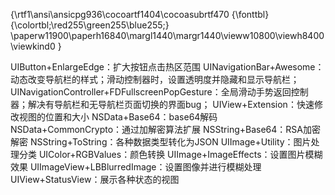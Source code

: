 {\rtf1\ansi\ansicpg936\cocoartf1404\cocoasubrtf470
{\fonttbl}
{\colortbl;\red255\green255\blue255;}
\paperw11900\paperh16840\margl1440\margr1440\vieww10800\viewh8400\viewkind0
}


UIButton+EnlargeEdge：扩大按钮点击热区范围
UINavigationBar+Awesome：动态改变导航栏的样式；滑动控制器时，设置透明度并隐藏和显示导航栏；
UINavigationController+FDFullscreenPopGesture：全局滑动手势返回控制器；解决有导航栏和无导航栏页面切换的界面bug；
UIView+Extension：快速修改视图的位置和大小
NSData+Base64：base64解码
NSData+CommonCrypto：通过加解密算法扩展
NSString+Base64：RSA加密解密
NSString+ToString：各种数据类型转化为JSON
UIImage+Utility：图片处理分类
UIColor+RGBValues：颜色转换
UIImage+ImageEffects：设置图片模糊效果
UIImageView+LBBlurredImage：设置图像并进行模糊处理
UIView+StatusView：展示各种状态的视图
